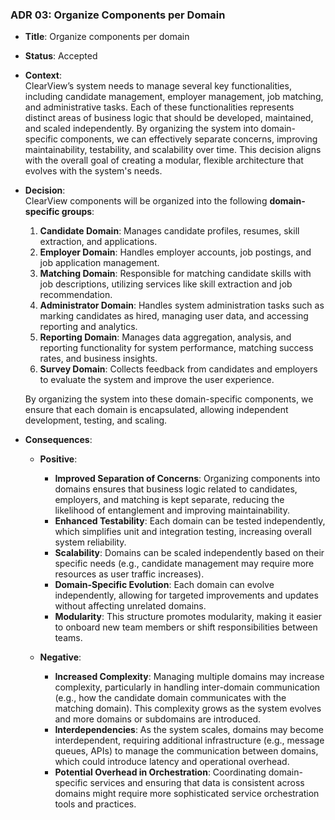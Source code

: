 ### ADR 03: Organize Components per Domain

- **Title**: Organize components per domain
- **Status**: Accepted
- **Context**:  
  ClearView’s system needs to manage several key functionalities, including candidate management, employer management, job matching, and administrative tasks. Each of these functionalities represents distinct areas of business logic that should be developed, maintained, and scaled independently. By organizing the system into domain-specific components, we can effectively separate concerns, improving maintainability, testability, and scalability over time. This decision aligns with the overall goal of creating a modular, flexible architecture that evolves with the system's needs.

- **Decision**:  
  ClearView components will be organized into the following **domain-specific groups**:
  1. **Candidate Domain**: Manages candidate profiles, resumes, skill extraction, and applications.
  2. **Employer Domain**: Handles employer accounts, job postings, and job application management.
  3. **Matching Domain**: Responsible for matching candidate skills with job descriptions, utilizing services like skill extraction and job recommendation.
  4. **Administrator Domain**: Handles system administration tasks such as marking candidates as hired, managing user data, and accessing reporting and analytics.
  5. **Reporting Domain**: Manages data aggregation, analysis, and reporting functionality for system performance, matching success rates, and business insights.
  6. **Survey Domain**: Collects feedback from candidates and employers to evaluate the system and improve the user experience.
  
  By organizing the system into these domain-specific components, we ensure that each domain is encapsulated, allowing independent development, testing, and scaling.

- **Consequences**:
  - **Positive**:
    - **Improved Separation of Concerns**: Organizing components into domains ensures that business logic related to candidates, employers, and matching is kept separate, reducing the likelihood of entanglement and improving maintainability.
    - **Enhanced Testability**: Each domain can be tested independently, which simplifies unit and integration testing, increasing overall system reliability.
    - **Scalability**: Domains can be scaled independently based on their specific needs (e.g., candidate management may require more resources as user traffic increases).
    - **Domain-Specific Evolution**: Each domain can evolve independently, allowing for targeted improvements and updates without affecting unrelated domains.
    - **Modularity**: This structure promotes modularity, making it easier to onboard new team members or shift responsibilities between teams.

  - **Negative**:
    - **Increased Complexity**: Managing multiple domains may increase complexity, particularly in handling inter-domain communication (e.g., how the candidate domain communicates with the matching domain). This complexity grows as the system evolves and more domains or subdomains are introduced.
    - **Interdependencies**: As the system scales, domains may become interdependent, requiring additional infrastructure (e.g., message queues, APIs) to manage the communication between domains, which could introduce latency and operational overhead.
    - **Potential Overhead in Orchestration**: Coordinating domain-specific services and ensuring that data is consistent across domains might require more sophisticated service orchestration tools and practices.